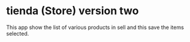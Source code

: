 # tienda (Store) version two

This app show the list of various products in sell and this save the items selected.
